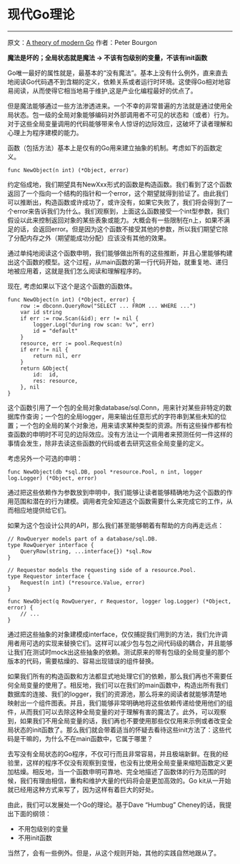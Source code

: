 # 现代Go理论
-----------

原文：[A theory of modern Go](https://peter.bourgon.org/blog/2017/06/09/theory-of-modern-go.html) 作者：Peter Bourgon

**魔法是坏的；全局状态就是魔法 → 不该有包级别的变量，不该有init函数**

Go唯一最好的属性就是，最基本的“没有魔法”。基本上没有什么例外，直来直去地阅读Go代码遇不到含糊的定义，依赖关系或者运行时环境。这使得Go相对地容易阅读，从而使得它相当地易于维护,这是产业化编程最好的优点了。

但是魔法能够通过一些方法渗透进来。一个不幸的非常普遍的方法就是通过使用全局状态。包一级的全局对象能够编码对外部调用者不可见的状态和（或者）行为。对于这些全局变量调用的代码能够带来令人惊讶的边际效应，这破坏了读者理解和心理上为程序建模的能力。

函数（包括方法）基本上是仅有的Go用来建立抽象的机制。考虑如下的函数定义。

    func NewObject(n int) (*Object, error)

约定俗成地，我们期望具有NewXxx形式的函数是构造函数。我们看到了这个函数返回了一个指向一个结构的指针和一个error，这个期望就得到验证了。由此我们可以推断出，构造函数或许成功了，或许没有，如果它失败了，我们将会得到了一个error来告诉我们为什么。我们观察到，上面这么函数接受一个int型参数，我们假设以此来控制返回对象的某些表象或能力。大概会有一些限制在n上，如果不满足的话，会返回error。但是因为这个函数不接受其他的参数，所以我们期望它除了分配内存之外（期望能成功分配）应该没有其他的效果。

通过单纯地阅读这个函数申明，我们能够做出所有的这些推断，并且心里能够构建出这个函数的模型。这个过程，从main函数的第一行代码开始，就重复地、递归地被应用着，这就是我们怎么阅读和理解程序的。

现在, 考虑如果以下这个是这个函数的函数体。

    func NewObject(n int) (*Object, error) {
    	row := dbconn.QueryRow("SELECT ... FROM ... WHERE ...")
    	var id string
    	if err := row.Scan(&id); err != nil {
    		logger.Log("during row scan: %v", err)
    		id = "default"
    	}
    	resource, err := pool.Request(n)
    	if err != nil {
    		return nil, err
    	}
    	return &Object{
    		id:  id,
    		res: resource,
    	}, nil
    }

这个函数引用了一个包的全局对象database/sql.Conn，用来针对某些非特定的数据库作查询；一个包的全局logger，用来输出任意形式的字符串到某些未知的位置；一个包的全局的某个对象池，用来请求某种类型的资源。所有这些操作都有检查函数的申明时不可见的边际效应。没有方法让一个调用者来预测任何一件这样的事情会发生，除非去读这些函数的代码或者去研究这些全局变量的定义。

考虑另外一个可选的申明：

    func NewObject(db *sql.DB, pool *resource.Pool, n int, logger log.Logger) (*Object, error)

通过把这些依赖作为参数放到申明中，我们能够让读者能够精确地为这个函数的作用范围和潜在的行为建模。调用者完全知道这个函数需要什么来完成它的工作，从而相应地提供给它们。

  如果为这个包设计公共的API，那么我们甚至能够朝着有帮助的方向再走远点：

    // RowQueryer models part of a database/sql.DB.
    type RowQueryer interface {
    	QueryRow(string, ...interface{}) *sql.Row
    }
    
    // Requestor models the requesting side of a resource.Pool.
    type Requestor interface {
    	Request(n int) (*resource.Value, error)
    }
    
    func NewObject(q RowQueryer, r Requestor, logger log.Logger) (*Object, error) {
    	// ...
    }

通过把这些抽象的对象建模成interface，仅仅捕捉我们用到的方法，我们允许调用者用可选的实现来替换它们。这样可以减少包与包之间代码级的耦合，并且能够让我们在测试时mock出这些抽象的依赖。测试原来的带有包级的全局变量的那个版本的代码，需要枯燥的、容易出现错误的组件替换。

如果我们所有的构造函数和方法都显式地处理它们的依赖，那么我们再也不需要任何全局变量的使用了。相反地，我们可以在我们的main函数中，构造出所有我们数据库的连接、我们的logger，我们的资源池，那么将来的阅读者就能够清楚地映射出一个组件图表。并且，我们能够非常明确地将这些依赖传递给使用他们的组件，从而我们可以去除这种全局变量的对于理解有害的魔法了。此外，可以观察到，如果我们不用全局变量的话，我们再也不要使用那些仅仅用来示例或者改变全局状态的init函数了。那么我们就会带着适当的怀疑去看待这些init方法了：这些代码是干嘛的，为什么不在main函数中，它属于哪里？

去写没有全局状态的Go程序，不仅可行而且非常容易，并且极端新鲜。在我的经验里，这样的程序不仅没有观察到变慢，也没有比使用全局变量来缩短函数定义更加枯燥。相反地，当一个函数申明可靠地、完全地描述了函数体的行为范围的时候，我们有理由相信，重构和维护大量的代码将会是更加高效的。Go kit从一开始就已经用这种方式来写了，因为这样有着巨大的好处。

由此，我们可以发展处一个Go的理论。基于Dave “Humbug” Cheney的话，我提出下面的纲领：

* 不用包级别的变量
* 不用init函数

当然了，会有一些例外。但是，从这个规则开始，其他的实践自然地跟从了。
